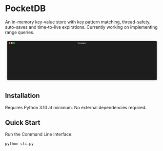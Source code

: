 # PocketDB

An in-memory key-value store with key pattern matching, thread-safety, auto-saves and time-to-live expirations. Currently working on implementing range queries.

![CLI Demo](pocketdb_demo.gif)

## Installation

Requires Python 3.10 at minimum. No external dependencies required.

## Quick Start

Run the Command Line Interface:

```
python cli.py
```
